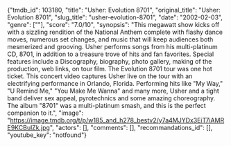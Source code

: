 {"tmdb_id": 103180, "title": "Usher: Evolution 8701", "original_title": "Usher: Evolution 8701", "slug_title": "usher-evolution-8701", "date": "2002-02-03", "genre": [""], "score": "7.0/10", "synopsis": "This megawatt show kicks off with a sizzling rendition of the National Anthem complete with flashy dance moves, numerous set changes, and music that will keep audiences both mesmerized and grooving. Usher performs songs from his multi-platinum CD, 8701, in addition to a treasure trove of hits and fan favorites. Special features include a Discography, biography, photo gallery, making of the production, web links, on tour film.  The Evolution 8701 tour was one hot ticket. This concert video captures Usher live on the tour with an electrifying performance in Orlando, Florida. Performing hits like \"My Way,\" \"U Remind Me,\" \"You Make Me Wanna\" and many more, Usher and a tight band deliver sex appeal, pyrotechnics and some amazing choreography. The album \"8701\" was a multi-platinum smash, and this is the perfect companion to it.", "image": "https://image.tmdb.org/t/p/w185_and_h278_bestv2/y7a4MJYDx3EiT7iAMRE9KCBulZk.jpg", "actors": [], "comments": [], "recommandations_id": [], "youtube_key": "notfound"}